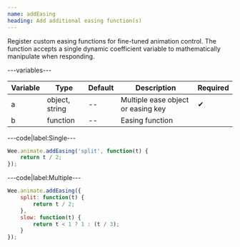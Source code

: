 ```yaml
---
name: addEasing
heading: Add additional easing function(s)
---
```


Register custom easing functions for fine-tuned animation control. The function accepts a single dynamic coefficient variable to mathematically manipulate when responding.

---variables---

| Variable | Type | Default | Description | Required |
| -- | -- | -- | -- | -- |
| a | object, string | -- | Multiple ease object or easing key | ✔ |
| b | function | -- | Easing function ||

---code|label:Single---

```javascript
Wee.animate.addEasing('split', function(t) {
	return t / 2;
});
```

---code|label:Multiple---

```javascript
Wee.animate.addEasing({
	split: function(t) {
		return t / 2;
	},
	slow: function(t) {
		return t < 1 ? 1 : (t / 3);
	}
});
```
